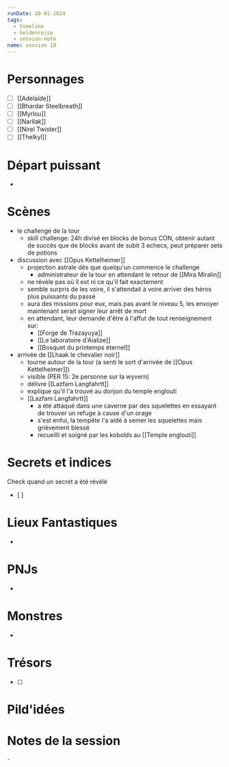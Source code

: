 ```yaml
---
runDate: 20-01-2024
tags:
  - timeline
  - heldenreise
  - session-note
name: session 10
---
```



# Personnages
- [ ] [[Adelaïde]]
- [ ] [[Bhardar Steelbreath]]
- [ ] [[Myrlou]]
- [ ] [[Narllak]]
- [ ] [[Nirel Twister]]
- [ ] [[Thelkyl]]

# Départ puissant
- 


# Scènes
- le challenge de la tour
	- skill challenge: 24h divisé en blocks de bonus CON, obtenir autant de succès que de blocks avant de subit 3 echecs, peut préparer sets de potions
- discussion avec [[Opus Kettelheimer]]
	- projection astrale dès que quelqu'un commence le challenge
		- administrateur de la tour en attendant le retour de [[Mira Miralin]]
	- ne révèle pas où il est ni ce qu'il fait exactement
	- semble surpris de les voire, il s'attendait à voire arriver des héros plus puissants du passé
	- aura des missions pour eux, mais pas avant le niveau 5, les envoyer maintenant serait signer leur arrêt de mort
	- en attendant, leur demande d'être à l'affut de tout renseignement sur:
		- [[Forge de Trazayuya]]
		- [[Le laboratoire d'Aialize]]
		- [[Bosquet du printemps éternel]]
- arrivée de [[Lhaak le chevalier noir]]
	- tourne autour de la tour (a senti le sort d'arrivée de [[Opus Kettelheimer]])
	- visible (PER 15: 2e personne sur la wyvern)
	- délivre [[Lazfam Langfahrtt]]
	- explique qu'il l'a trouvé au donjon du temple englouti
	- [[Lazfam Langfahrtt]]
		- a été attaqué dans une caverne par des squelettes en essayant de trouver un refuge à cause d'un orage
		- s'est enfui, la tempête l'a aidé à semer les squelettes mais grièvement blessé
		- recueilli et soigné par les kobolds au [[Temple englouti]]

# Secrets et indices
Check quand un secret a été révélé
- [ ] 

# Lieux Fantastiques
- 

# PNJs
- 

# Monstres
- 

# Trésors
- [ ]


# Pild'idées
> 

# Notes de la session

```
- 
```
